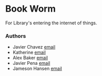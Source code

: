 # Book Worm
For Library's entering the internet of things.

### Authors
  * Javier Chavez [email](mailto:javierc@cs.unm.edu)
  * Katherine [email](mailto:ksiv@unm.edu)
  * Alex Baker [email](mailto:alexebaker@unm.edu)
  * Javier Pena [email](mailto:jpena50@unm.edu)
  * Jameson Hansen [email](mailto:jphansen@unm.edu)

